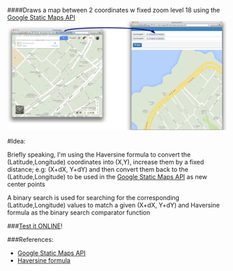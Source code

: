 ####Draws a map between 2 coordinates w fixed zoom level 18 using the [Google Static Maps API](http://developers.google.com/maps/documentation/staticmaps/)
![example](readme.png)

#Idea:

Briefly speaking, I'm using the Haversine formula to convert the (Latitude,Longitude) coordinates into (X,Y), increase them by a fixed distance; e.g: (X+dX, Y+dY) and then convert them back to the (Latitude,Longitude) to be used in the [Google Static Maps API](http://developers.google.com/maps/documentation/staticmaps/) as new center points


A binary search is used for searching for the corresponding (Latitude,Longitude) values to match a given (X+dX, Y+dY) and Haversine formula as the binary search comparator function

###[Test it ONLINE](http://jsbin.com/xisog/1/watch?output)!

###References:

+ [Google Static Maps API](http://developers.google.com/maps/documentation/staticmaps/)
+ [Haversine formula](http://www.movable-type.co.uk/scripts/latlong.html)